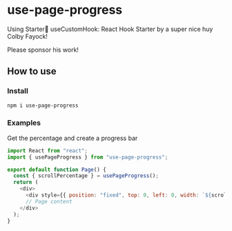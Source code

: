 # use-page-progress

Using Starter🧰 useCustomHook: React Hook Starter by a super nice huy Colby Fayock!

Please sponsor his work!

## How to use

### Install

```bash
npm i use-page-progress
```

### Examples

Get the percentage and create a progress bar

```javascript
import React from "react";
import { usePageProgress } from "use-page-progress";

export default function Page() {
  const { scrollPercentage } = usePageProgress();
  return (
    <div>
      <div style={{ position: "fixed", top: 0, left: 0, width: `${scrollPercentage}%` }}></div>
      // Page content
    </div>
  );
}
```
